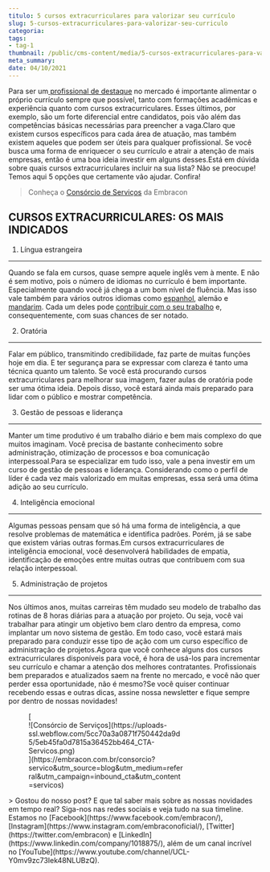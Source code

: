 ```yaml
---
titulo: 5 cursos extracurriculares para valorizar seu currículo
slug: 5-cursos-extracurriculares-para-valorizar-seu-curriculo
categoria: 
tags:
- tag-1
thumbnail: /public/cms-content/media/5-cursos-extracurriculares-para-valorizar-seu-curriculo.jpg
meta_summary: 
date: 04/10/2021
---
```

Para ser um[ profissional de destaque](https://www.embracon.com.br/blog/quais-carreiras-estarao-em-alta-nos-proximos-anos-descubra-aqui) no mercado é importante alimentar o próprio currículo sempre que possível, tanto com formações acadêmicas e experiência quanto com cursos extracurriculares. Esses últimos, por exemplo, são um forte diferencial entre candidatos, pois vão além das competências básicas necessárias para preencher a vaga.Claro que existem cursos específicos para cada área de atuação, mas também existem aqueles que podem ser úteis para qualquer profissional. Se você busca uma forma de enriquecer o seu currículo e atrair a atenção de mais empresas, então é uma boa ideia investir em alguns desses.Está em dúvida sobre quais cursos extracurriculares incluir na sua lista? Não se preocupe! Temos aqui 5 opções que certamente vão ajudar. Confira!

> Conheça o [Consórcio de Serviços](https://www.embracon.com.br/consorcio-servicos) da Embracon

CURSOS EXTRACURRICULARES: OS MAIS INDICADOS
-------------------------------------------

1. Língua estrangeira
---------------------

Quando se fala em cursos, quase sempre aquele inglês vem à mente. E não é sem motivo, pois o número de idiomas no currículo é bem importante. Especialmente quando você já chega a um bom nível de fluência. Mas isso vale também para vários outros idiomas como [espanhol](https://www.embracon.com.br/blog/4-razoes-para-aprender-a-falar-espanhol), alemão e [mandarim](https://www.embracon.com.br/blog/entenda-quais-sao-as-vantagens-de-aprender-mandarim). Cada um deles pode [contribuir com o seu trabalho](https://www.embracon.com.br/blog/4-razoes-para-investir-em-um-curso-de-idiomas-e-aprender-uma-nova-lingua) e, consequentemente, com suas chances de ser notado.

2. Oratória
-----------

Falar em público, transmitindo credibilidade, faz parte de muitas funções hoje em dia. E ter segurança para se expressar com clareza é tanto uma técnica quanto um talento. Se você está procurando cursos extracurriculares para melhorar sua imagem, fazer aulas de oratória pode ser uma ótima ideia. Depois disso, você estará ainda mais preparado para lidar com o público e mostrar competência.

3. Gestão de pessoas e liderança
--------------------------------

Manter um time produtivo é um trabalho diário e bem mais complexo do que muitos imaginam. Você precisa de bastante conhecimento sobre administração, otimização de processos e boa comunicação interpessoal.Para se especializar em tudo isso, vale a pena investir em um curso de gestão de pessoas e liderança. Considerando como o perfil de líder é cada vez mais valorizado em muitas empresas, essa será uma ótima adição ao seu currículo.

4. Inteligência emocional
-------------------------

Algumas pessoas pensam que só há uma forma de inteligência, a que resolve problemas de matemática e identifica padrões. Porém, já se sabe que existem várias outras formas.Em cursos extracurriculares de inteligência emocional, você desenvolverá habilidades de empatia, identificação de emoções entre muitas outras que contribuem com sua relação interpessoal.

5. Administração de projetos
----------------------------

Nos últimos anos, muitas carreiras têm mudado seu modelo de trabalho das rotinas de 8 horas diárias para a atuação por projeto. Ou seja, você vai trabalhar para atingir um objetivo bem claro dentro da empresa, como implantar um novo sistema de gestão. Em todo caso, você estará mais preparado para conduzir esse tipo de ação com um curso específico de administração de projetos.Agora que você conhece alguns dos cursos extracurriculares disponíveis para você, é hora de usá-los para incrementar seu currículo e chamar a atenção dos melhores contratantes. Profissionais bem preparados e atualizados saem na frente no mercado, e você não quer perder essa oportunidade, não é mesmo?Se você quiser continuar recebendo essas e outras dicas, assine nossa newsletter e fique sempre por dentro de nossas novidades!

<figure class="w-richtext-figure-type-image w-richtext-align-center" style="max-width:310px">[<div>![Consórcio de Serviços](https://uploads-ssl.webflow.com/5cc70a3a0871f750442da9d5/5eb45fa0d7815a36452bb464_CTA-Servicos.png)</div>](https://embracon.com.br/consorcio?servico&utm_source=blog&utm_medium=referral&utm_campaign=inbound_cta&utm_content=servicos)</figure>> Gostou do nosso post? E que tal saber mais sobre as nossas novidades em tempo real? Siga-nos nas redes sociais e veja tudo na sua timeline. Estamos no [Facebook](https://www.facebook.com/embracon/), [Instagram](https://www.instagram.com/embraconoficial/), [Twitter](https://twitter.com/embracon) e [LinkedIn](https://www.linkedin.com/company/1018875/), além de um canal incrível no [YouTube](https://www.youtube.com/channel/UCL-Y0mv9zc73Iek48NLUBzQ).
